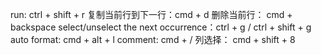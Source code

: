 run: ctrl + shift + r
复制当前行到下一行：cmd + d
删除当前行： cmd + backspace
select/unselect the next occurrence：ctrl + g / ctrl + shift + g
auto format: cmd + alt + l
comment: cmd + /
列选择： cmd + shift + 8
